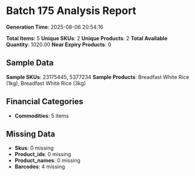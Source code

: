 # Batch 175 Analysis Report

**Generation Time**: 2025-08-06 20:54:16

**Total Items**: 5
**Unique SKUs**: 2
**Unique Products**: 2
**Total Available Quantity**: 1020.00
**Near Expiry Products**: 0

## Sample Data
**Sample SKUs**: 23175445, 5377234
**Sample Products**: Breadfast White Rice (1kg), Breadfast White Rice (3kg)

## Financial Categories
- **Commodities**: 5 items

## Missing Data
- **Skus**: 0 missing
- **Product_ids**: 0 missing
- **Product_names**: 0 missing
- **Barcodes**: 4 missing
